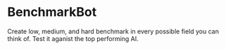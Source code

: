 # BenchmarkBot

Create low, medium, and hard benchmark in every possible field you can think of.
Test it aganist the top performing AI.
